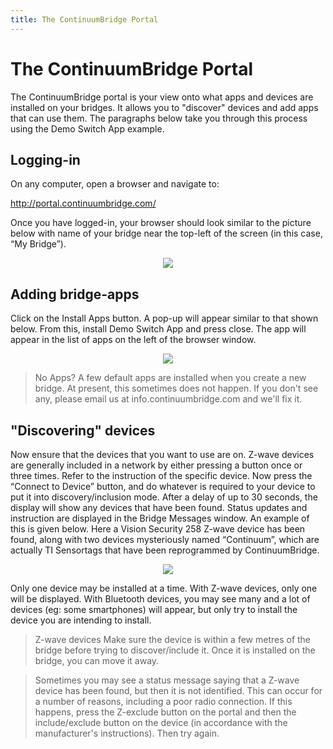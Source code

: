 ```yaml
---
title: The ContinuumBridge Portal
---
```

# The ContinuumBridge Portal
The ContinuumBridge portal is your view onto what apps and devices are installed on your bridges. It allows you to "discover" devices and add apps that can use them. The paragraphs below take you through this process using the Demo Switch App example.

## Logging-in
On any computer, open a browser and navigate to:

http://portal.continuumbridge.com/

Once you have logged-in, your browser should look similar to the picture below with name of your bridge near the top-left of the screen (in this case, “My Bridge”). 

<p align="center">

  <img src="https://continuumbridge.github.io/platform/pictures/SignedIn.md">
  
</p>

## Adding bridge-apps
Click on the Install Apps button. A pop-up will appear similar to that shown below. From this, install Demo Switch App and press close. The app will appear in the list of apps on the left of the browser window.

<p align="center">

  <img src="https://continuumbridge.github.io/platform/pictures/AddApp.md">
  
</p>

> No Apps?
> A few default apps are installed when you create a new bridge. At present, this sometimes does not happen. If you don't see any, please email us at info.continuumbridge.com and we'll fix it.

## "Discovering" devices
Now ensure that the devices that you want to use are on. Z-wave devices are generally included in a network by either pressing a button once or three times. Refer to the instruction of the specific device. Now press the “Connect to Device” button, and do whatever is required to your device to put it into discovery/inclusion mode. After a delay of up to 30 seconds, the display will show any devices that have been found. Status updates and instruction are displayed in the Bridge Messages window. An example of this is given below. Here a Vision Security 258 Z-wave device has been found, along with two devices mysteriously named “Continuum”, which are actually TI Sensortags that have been reprogrammed by ContinuumBridge.

<p align="center">

  <img src="https://continuumbridge.github.io/platform/pictures/Discover.md">
  
</p>

Only one device may be installed at a time. With Z-wave devices, only one will be displayed. With Bluetooth devices, you may see many and a lot of devices (eg: some smartphones) will appear, but only try to install the device you are intending to install. 

> Z-wave devices
> Make sure the device is within a few metres of the bridge before trying to discover/include it. Once it is installed on the bridge, you can move it away.

> Sometimes you may see a status message saying that a Z-wave device has been found, but then it is not identified. This can occur for a number of reasons, including a poor radio connection. If this happens, press the Z-exclude button on the portal and then the include/exclude button on the device (in accordance with the manufacturer's instructions). Then try again.
